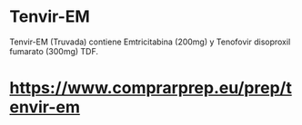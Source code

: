 # Tenvir-EM
Tenvir-EM (Truvada) contiene Emtricitabina (200mg) y Tenofovir disoproxil fumarato (300mg) TDF.
# https://www.comprarprep.eu/prep/tenvir-em
